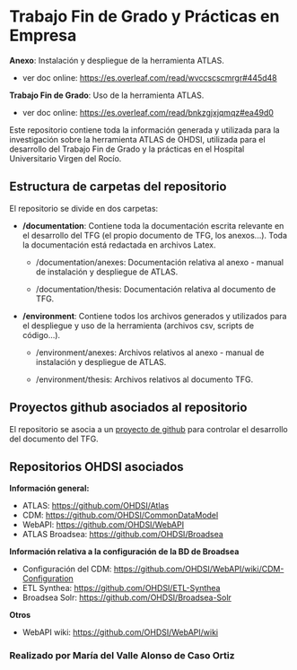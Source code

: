 # Trabajo Fin de Grado y Prácticas en Empresa

**Anexo**: Instalación y despliegue de la herramienta ATLAS. 

  - ver doc online: https://es.overleaf.com/read/wvccscscmrgr#445d48

**Trabajo Fin de Grado**: Uso de la herramienta ATLAS. 

 - ver doc online: https://es.overleaf.com/read/bnkzgjxjqmqz#ea49d0

Este repositorio contiene toda la información generada y utilizada para la investigación sobre la herramienta ATLAS de OHDSI, utilizada para el desarrollo del Trabajo Fin de Grado y la prácticas en el Hospital Universitario Virgen del Rocío.

## Estructura de carpetas del repositorio

El repositorio se divide en dos carpetas:

- **/documentation**:
  Contiene toda la documentación escrita relevante en el desarrollo del TFG (el propio documento de TFG, los anexos...). Toda la documentación está redactada en archivos Latex.
  
    - /documentation/anexes:  Documentación relativa al anexo - manual de instalación y despliegue de ATLAS.
 
    - /documentation/thesis: Documentación relativa al documento de TFG.
  
- **/environment**:
  Contiene todos los archivos generados y utilizados para el despliegue y uso de la herramienta (archivos csv, scripts de código...).

    - /environment/anexes:  Archivos relativos al anexo - manual de instalación y despliegue de ATLAS.
  
    - /environment/thesis: Archivos relativos al documento TFG.
 

## Proyectos github asociados al repositorio

El repositorio se asocia a un [proyecto de github](https://github.com/users/vallealonsodc/projects/2) para controlar el desarrollo del documento del TFG.

## Repositorios OHDSI asociados
**Información general:**
- ATLAS: https://github.com/OHDSI/Atlas
- CDM: https://github.com/OHDSI/CommonDataModel
- WebAPI: https://github.com/OHDSI/WebAPI
- ATLAS Broadsea: https://github.com/OHDSI/Broadsea

**Información relativa a la configuración de la BD de Broadsea**
- Configuración del CDM: https://github.com/OHDSI/WebAPI/wiki/CDM-Configuration
- ETL Synthea: https://github.com/OHDSI/ETL-Synthea
- Broadsea Solr: https://github.com/OHDSI/Broadsea-Solr

**Otros**
- WebAPI wiki: https://github.com/OHDSI/WebAPI/wiki


###  Realizado por María del Valle Alonso de Caso Ortiz

